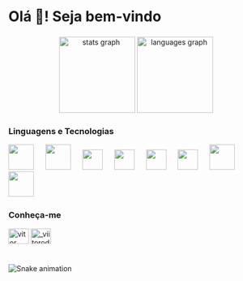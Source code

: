 <h1 align="left">Olá 👋! Seja bem-vindo</h1>

###

<div align="center">
  <img src="https://github-readme-stats.vercel.app/api?username=vitordev18&hide_title=false&hide_rank=false&show_icons=true&include_all_commits=true&count_private=true&disable_animations=false&theme=dracula&locale=en&hide_border=false" height="150" alt="stats graph"  />
  <img src="https://github-readme-stats.vercel.app/api/top-langs?username=vitordev18&locale=en&hide_title=false&layout=compact&card_width=320&langs_count=5&theme=dracula&hide_border=false" height="150" alt="languages graph"  />
</div>

###

<h3 aling="left">Linguagens e Tecnologias</h3>
<div align="left">
  <img src="https://raw.githubusercontent.com/marwin1991/profile-technology-icons/refs/heads/main/icons/html.png" height="50"/>
  <img width="15"/>
  <img src="https://raw.githubusercontent.com/marwin1991/profile-technology-icons/refs/heads/main/icons/css.png" height="50"/>
  <img width="15"/>
  <img src="https://raw.githubusercontent.com/marwin1991/profile-technology-icons/refs/heads/main/icons/javascript.png" height="40"/>
  <img width="15"/>
  <img src="https://raw.githubusercontent.com/marwin1991/profile-technology-icons/refs/heads/main/icons/c.png" height="40"/>
  <img width="15"/>
  <img src="https://raw.githubusercontent.com/marwin1991/profile-technology-icons/refs/heads/main/icons/python.png" height="40"/>
  <img width="15"/>
  <img src="https://raw.githubusercontent.com/marwin1991/profile-technology-icons/refs/heads/main/icons/c%23.png" height="40"/>
  <img width="15"/>
  <img src="https://raw.githubusercontent.com/marwin1991/profile-technology-icons/refs/heads/main/icons/php.png" height="50"/>
  <img width="15"/>
  <img src="https://raw.githubusercontent.com/marwin1991/profile-technology-icons/refs/heads/main/icons/postgresql.png" height="50"/>
  <img width="15"/>
</div>

###

<h3 align="left">Conheça-me</h3>
<p align="left">
<a href="https://linkedin.com/in/vitor rodrigues ferreira" target="blank"><img align="center" src="https://raw.githubusercontent.com/rahuldkjain/github-profile-readme-generator/master/src/images/icons/Social/linked-in-alt.svg" alt="vitor rodrigues ferreira" height="30" width="40"/></a>
<a href="https://instagram.com/_viitorodrigues" target="blank"><img align="center" src="https://raw.githubusercontent.com/rahuldkjain/github-profile-readme-generator/master/src/images/icons/Social/instagram.svg" alt="_viitorodrigues" height="30" width="40"/></a>
</p>

###

<br clear="both">

<img src="https://raw.githubusercontent.com/vitordev18/vitordev18/output/snake.svg" alt="Snake animation" />

###
